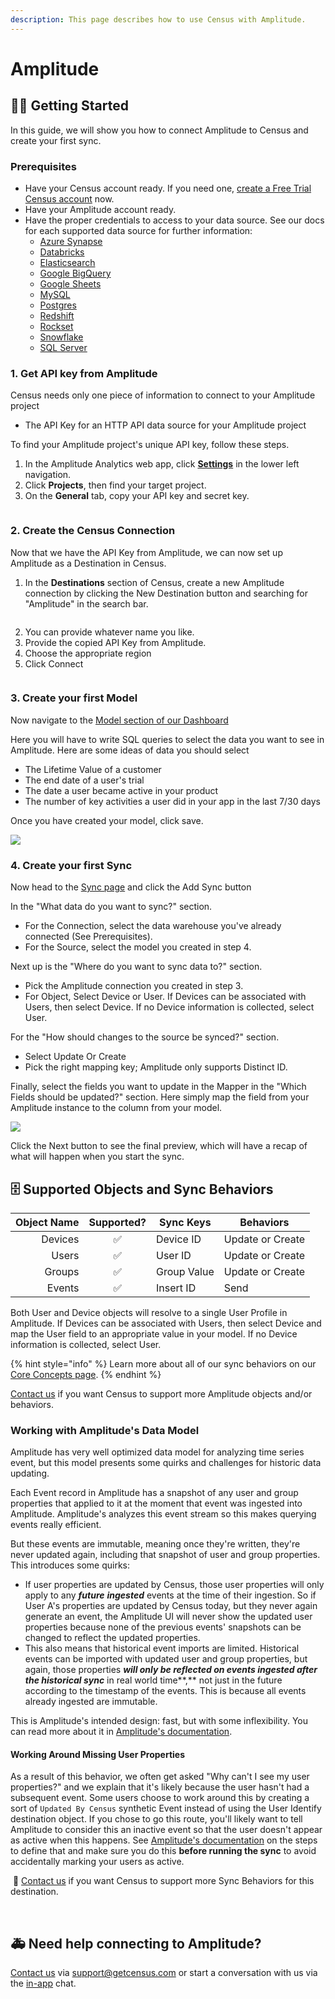 ```yaml
---
description: This page describes how to use Census with Amplitude.
---
```


# Amplitude

## 🏃‍♀️ Getting Started

‌In this guide, we will show you how to connect Amplitude to Census and create your first sync.

### Prerequisites

* Have your Census account ready. If you need one, [create a Free Trial Census account](https://app.getcensus.com/) now.
* Have your Amplitude account ready.
* Have the proper credentials to access to your data source. See our docs for each supported data source for further information:
  * [Azure Synapse](../sources/azure-synapse.md)
  * [Databricks](https://docs.getcensus.com/sources/databricks)
  * [Elasticsearch](https://docs.getcensus.com/sources/elasticsearch)
  * [Google BigQuery](https://docs.getcensus.com/sources/google-bigquery)
  * [Google Sheets](https://docs.getcensus.com/sources/google-sheets)
  * [MySQL](https://docs.getcensus.com/sources/mysql)
  * [Postgres](https://docs.getcensus.com/sources/postgres)
  * [Redshift](https://docs.getcensus.com/sources/redshift)
  * [Rockset](https://docs.getcensus.com/sources/rockset)
  * [Snowflake](https://docs.getcensus.com/sources/snowflake)
  * [SQL Server](https://docs.getcensus.com/sources/sql-server)

### **1. Get API key from Amplitude**

Census needs only one piece of information to connect to your Amplitude project

* The API Key for an HTTP API data source for your Amplitude project

To find your Amplitude project's unique API key, follow these steps.

1. In the Amplitude Analytics web app, click [**Settings**](http://analytics.amplitude.com/amp-dev-docs/settings/projects) in the lower left navigation.
2. Click **Projects**, then find your target project.
3. On the **General** tab, copy your API key and secret key.

<figure><img src="../.gitbook/assets/project-settings-page-amplitude.png" alt=""><figcaption></figcaption></figure>

### 2. **Create the Census Connection**

Now that we have the API Key from Amplitude, we can now set up Amplitude as a Destination in Census.

1. In the **Destinations** section of Census, create a new Amplitude connection by clicking the New Destination button and searching for "Amplitude" in the search bar.

<div align="center">

<figure><img src="../.gitbook/assets/Screenshot 2023-03-17 at 13.57.14.png" alt=""><figcaption></figcaption></figure>

</div>

2. You can provide whatever name you like.&#x20;
3. Provide the copied API Key from Amplitude.
4. Choose the appropriate region
5. Click Connect

<figure><img src="../.gitbook/assets/Screenshot 2023-03-17 at 13.59.02.png" alt=""><figcaption></figcaption></figure>

### 3. Create your first Model

Now navigate to the [Model section of our Dashboard](https://app.getcensus.com/models)

Here you will have to write SQL queries to select the data you want to see in Amplitude. Here are some ideas of data you should select

* The Lifetime Value of a customer
* The end date of a user's trial
* The date a user became active in your product
* The number of key activities a user did in your app in the last 7/30 days

Once you have created your model, click save.

![](https://d33v4339jhl8k0.cloudfront.net/docs/assets/5bb7d5d0042863158cc71f7e/images/5f6563834cedfd00173b9a49/file-zg53SxxpoO.png)

### 4. Create your first Sync

Now head to the [Sync page](https://app.getcensus.com/syncs) and click the Add Sync button

In the "What data do you want to sync?" section.

* For the Connection, select the data warehouse you've already connected (See Prerequisites).
* For the Source, select the model you created in step 4.

Next up is the "Where do you want to sync data to?" section.

* Pick the Amplitude connection you created in step 3.
* For Object, Select Device or User. If Devices can be associated with Users, then select Device. If no Device information is collected, select User.

For the "How should changes to the source be synced?" section.

* Select Update Or Create
* Pick the right mapping key; Amplitude only supports Distinct ID.

Finally, select the fields you want to update in the Mapper in the "Which Fields should be updated?" section. Here simply map the field from your Amplitude instance to the column from your model.

![](<../.gitbook/assets/Screenshot 2021-04-23 at 1.17.38 PM.png>)

Click the Next button to see the final preview, which will have a recap of what will happen when you start the sync.

## 🗄️ Supported Objects and Sync Behaviors <a href="#supported-objects-and-sync-behaviors" id="supported-objects-and-sync-behaviors"></a>

|  **Object Name** | **Supported?** | **Sync Keys**  | **Behaviors**    |
|-----------------:| :------------: | ---------------- |------------------|
| Devices | ✅ | Device ID | Update or Create |
|   Users | ✅ | User ID | Update or Create           |
|     Groups | ✅ | Group Value | Update or Create           |
|     Events | ✅ | Insert ID | Send             |

Both User and Device objects will resolve to a single User Profile in Amplitude. If Devices can be associated with Users, then select Device and map the User field to an appropriate value in your model. If no Device information is collected, select User.

{% hint style="info" %}
Learn more about all of our sync behaviors on our [Core Concepts page](../basics/core-concept/#the-different-sync-behaviors).
{% endhint %}

[Contact us](mailto:support@getcensus.com) if you want Census to support more Amplitude objects and/or behaviors.

### Working with Amplitude's Data Model

Amplitude has very well optimized data model for analyzing time series event, but this model presents some quirks and challenges for historic data updating.

Each Event record in Amplitude has a snapshot of any user and group properties that applied to it at the moment that event was ingested into Amplitude. Amplitude's analyzes this event stream so this makes querying events really efficient.

But these events are immutable, meaning once they're written, they're never updated again, including that snapshot of user and group properties. This introduces some quirks:

* If user properties are updated by Census, those user properties will only apply to any _**future**_ _**ingested**_ events at the time of their ingestion. So if User A's properties are updated by Census today, but they never again generate an event, the Amplitude UI will never show the updated user properties because none of the previous events' snapshots can be changed to reflect the updated properties.
* This also means that historical event imports are limited. Historical events can be imported with updated user and group properties, but again, those properties _**will only be reflected on events ingested after the historical sync**_ in real world time\*\*,\*\* not just in the future according to the timestamp of the events. This is because all events already ingested are immutable.

This is Amplitude's intended design: fast, but with some inflexibility. You can read more about it in [Amplitude's documentation](https://help.amplitude.com/hc/en-us/articles/115002380567-User-properties-and-event-properties#h\_856d23e3-10ea-4398-a50d-4982a42d1f3f).

#### Working Around Missing User Properties

As a result of this behavior, we often get asked "Why can't I see my user properties?" and we explain that it's likely because the user hasn't had a subsequent event. Some users choose to work around this by creating a sort of `Updated By Census` synthetic Event instead of using the User Identify destination object. If you chose to go this route, you'll likely want to tell Amplitude to consider this an inactive event so that the user doesn't appear as active when this happens. See [Amplitude's documentation](https://help.amplitude.com/hc/en-us/articles/360047138392-Manage-events-and-properties) on the steps to define that and make sure you do this **before running the sync** to avoid accidentally marking your users as active.

‌ 🔋 [Contact us](mailto:support@getcensus.com) if you want Census to support more Sync Behaviors for this destination.

‌

## 🚑 Need help connecting to Amplitude?

[Contact us](mailto:support@getcensus.com) via support@getcensus.com or start a conversation with us via the [in-app](https://app.getcensus.com) chat.
